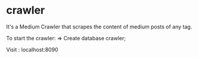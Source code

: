 # crawler
It's a Medium Crawler that scrapes the content of medium posts of any tag.

To start the crawler:
=> Create database crawler;

Visit : localhost:8090
